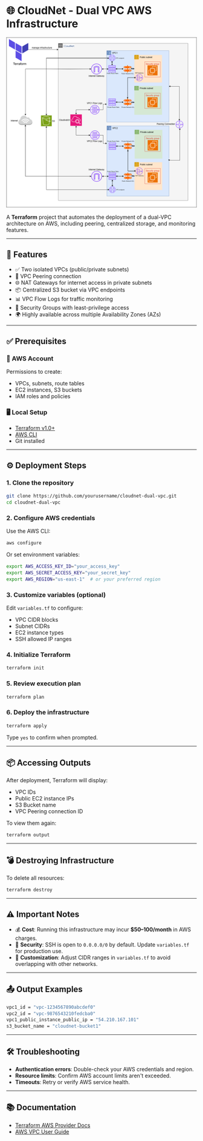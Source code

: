 # 🌐 CloudNet - Dual VPC AWS Infrastructure

![Architecture Diagram](./architecture_diagram.png)

A **Terraform** project that automates the deployment of a dual-VPC architecture on AWS, including peering, centralized storage, and monitoring features.

---

## 🚀 Features

- ✅ Two isolated VPCs (public/private subnets)
- 🔁 VPC Peering connection
- 🌐 NAT Gateways for internet access in private subnets
- 📦 Centralized S3 bucket via VPC endpoints
- 📊 VPC Flow Logs for traffic monitoring
- 🔐 Security Groups with least-privilege access
- 🌍 Highly available across multiple Availability Zones (AZs)

---

## ✅ Prerequisites

### 🔐 AWS Account
Permissions to create:
- VPCs, subnets, route tables
- EC2 instances, S3 buckets
- IAM roles and policies

### 🖥️ Local Setup
- [Terraform v1.0+](https://learn.hashicorp.com/tutorials/terraform/install-cli)
- [AWS CLI](https://docs.aws.amazon.com/cli/latest/userguide/cli-configure-quickstart.html)
- Git installed

---

## ⚙️ Deployment Steps

### 1. Clone the repository

```bash
git clone https://github.com/yourusername/cloudnet-dual-vpc.git
cd cloudnet-dual-vpc
```

### 2. Configure AWS credentials

Use the AWS CLI:

```bash
aws configure
```

Or set environment variables:

```bash
export AWS_ACCESS_KEY_ID="your_access_key"
export AWS_SECRET_ACCESS_KEY="your_secret_key"
export AWS_REGION="us-east-1"  # or your preferred region
```

### 3. Customize variables (optional)

Edit `variables.tf` to configure:

- VPC CIDR blocks  
- Subnet CIDRs  
- EC2 instance types  
- SSH allowed IP ranges  

### 4. Initialize Terraform

```bash
terraform init
```

### 5. Review execution plan

```bash
terraform plan
```

### 6. Deploy the infrastructure

```bash
terraform apply
```

Type `yes` to confirm when prompted.

---

## 📦 Accessing Outputs

After deployment, Terraform will display:

- VPC IDs  
- Public EC2 instance IPs  
- S3 Bucket name  
- VPC Peering connection ID  

To view them again:

```bash
terraform output
```

---

## 💣 Destroying Infrastructure

To delete all resources:

```bash
terraform destroy
```

---

## ⚠️ Important Notes

- 💰 **Cost**: Running this infrastructure may incur **$50–100/month** in AWS charges.
- 🔐 **Security**: SSH is open to `0.0.0.0/0` by default. Update `variables.tf` for production use.
- 🧹 **Customization**: Adjust CIDR ranges in `variables.tf` to avoid overlapping with other networks.

---

## 📤 Output Examples

```bash
vpc1_id = "vpc-1234567890abcdef0"
vpc2_id = "vpc-9876543210fedcba0"
vpc1_public_instance_public_ip = "54.210.167.101"
s3_bucket_name = "cloudnet-bucket1"
```

---

## 🛠️ Troubleshooting

- **Authentication errors**: Double-check your AWS credentials and region.
- **Resource limits**: Confirm AWS account limits aren't exceeded.
- **Timeouts**: Retry or verify AWS service health.

---

## 📚 Documentation

- [Terraform AWS Provider Docs](https://registry.terraform.io/providers/hashicorp/aws/latest/docs)
- [AWS VPC User Guide](https://docs.aws.amazon.com/vpc/latest/userguide/)

